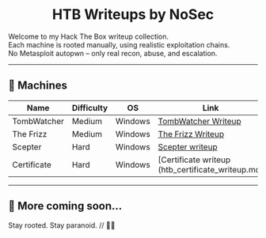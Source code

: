 <h1 align="center">HTB Writeups by NoSec</h1>

Welcome to my Hack The Box writeup collection.  
Each machine is rooted manually, using realistic exploitation chains.  
No Metasploit autopwn – only real recon, abuse, and escalation.

---

## 📌 Machines

| Name        | Difficulty | OS      | Link |
|-------------|------------|---------|------|
| TombWatcher | Medium     | Windows | [TombWatcher Writeup](htb_tomb_watcher_writeup.md) |
| The Frizz   | Medium     | Windows | [The Frizz Writeup](htb_the_frizz_writeup.md)     |
| Scepter     | Hard       | Windows | [Scepter writeup](htb_scepter_writeup.md)    |
| Certificate | Hard       | Windows | [Certificate writeup (htb_certificate_writeup.md)  |
---

## 🚀 More coming soon...
Stay rooted. Stay paranoid. // 🕵️‍♂️
